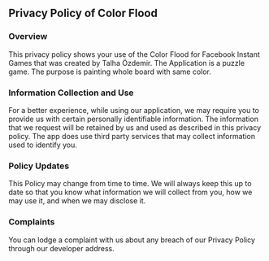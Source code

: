 <h2>Privacy Policy of Color Flood</h2>
<h3>Overview</h3>
<p>This privacy policy shows your use of the Color Flood for Facebook Instant Games 
that was created by Talha Özdemir. The Application is a puzzle game. The purpose is painting whole board
with same color.
</p>
<h3>Information Collection and Use</h3>
<p>For a better experience, while using our application, we may require you to provide us
 with certain personally identifiable information.
 The information that we request will be retained by us and used as described in this privacy policy. 
 The app does use third party services that may collect information used to identify you.</p>
<h3>Policy Updates</h3>
<p>This Policy may change from time to time. We will always keep this up to date so that you know
 what information we will collect from you, how we may use it, and when we may disclose it.</p>
<h3>Complaints</h3>
<p>You can lodge a complaint with us about any breach of our Privacy Policy through our developer address.</p>
